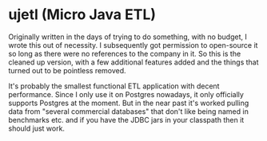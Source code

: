 # ujetl (Micro Java ETL)
Originally written in the days of trying to do something, with no budget, I wrote this out of necessity.  I subsequently got permission to open-source it so long as there were no references to the company in it.  So this is the cleaned up version, with a few additional features added and the things that turned out to be pointless removed.

It's probably the smallest functional ETL application with decent performance.  Since I only use it on Postgres nowadays, it only officially supports Postgres at the moment.  But in the near past it's worked pulling data from "several commercial databases" that don't like being named in benchmarks etc. and if you have the JDBC jars in your classpath then it should just work.
